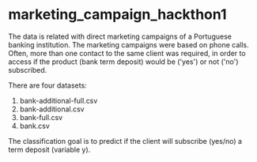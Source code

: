 # marketing_campaign_hackthon1

The data is related with direct marketing campaigns of a Portuguese banking institution. The marketing campaigns were based on phone calls. Often, more than one contact to the same client was required, in order to access if the product (bank term deposit) would be ('yes') or not ('no') subscribed. 

There are four datasets: 
1) bank-additional-full.csv 
2) bank-additional.csv 
3) bank-full.csv 
4) bank.csv 

The classification goal is to predict if the client will subscribe (yes/no) a term deposit (variable y).

